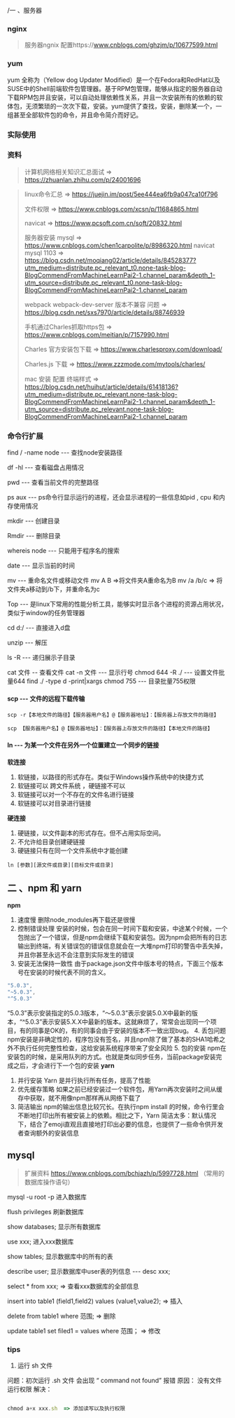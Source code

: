 /一  、服务器

### nginx

> 服务器ngnix 配置https://www.cnblogs.com/ghzjm/p/10677599.html

### yum
yum 全称为（Yellow dog Updater Modified）是一个在Fedora和RedHat以及SUSE中的Shell前端软件包管理器。基于RPM包管理，能够从指定的服务器自动下载RPM包并且安装，可以自动处理依赖性关系，并且一次安装所有的依赖的软体包，无须繁琐的一次次下载，安装。yum提供了查找，安装，删除某一个，一组甚至全部软件包的命令，并且命令简介而好记。

### 实际使用



### 资料
> 计算机网络相关知识汇总面试 => https://zhuanlan.zhihu.com/p/24001696

> linux命令汇总 =>  https://juejin.im/post/5ee444ea6fb9a047ca10f796
>
> 文件权限 =>  https://www.cnblogs.com/xcsn/p/11684865.html
>
> navicat => https://www.pcsoft.com.cn/soft/20832.html
>
> 服务器安装 mysql => https://www.cnblogs.com/chen1carpolite/p/8986320.html
> navicat mysql 1103 =>  https://blog.csdn.net/moqiang02/article/details/84528377?utm_medium=distribute.pc_relevant_t0.none-task-blog-BlogCommendFromMachineLearnPai2-1.channel_param&depth_1-utm_source=distribute.pc_relevant_t0.none-task-blog-BlogCommendFromMachineLearnPai2-1.channel_param
>
> webpack  webpack-dev-server 版本不兼容 问题 => https://blog.csdn.net/sxs7970/article/details/88746939
>
> 手机通过Charles抓取https包 => https://www.cnblogs.com/meitian/p/7157990.html
>
> Charles  官方安装包下载 =>  https://www.charlesproxy.com/download/
>
> Charles.js  下载 =>  https://www.zzzmode.com/mytools/charles/
>
> mac 安装 配置 终端样式 => https://blog.csdn.net/huihut/article/details/61418136?utm_medium=distribute.pc_relevant.none-task-blog-BlogCommendFromMachineLearnPai2-1.channel_param&depth_1-utm_source=distribute.pc_relevant.none-task-blog-BlogCommendFromMachineLearnPai2-1.channel_param






###  命令行扩展

find / -name node --- 查找node安装路径

df -hl  --- 查看磁盘占用情况

pwd --- 查看当前文件的完整路径

ps aux --- ps命令行显示运行的进程，还会显示进程的一些信息如pid , cpu 和内存使用情况

mkdir --- 创建目录

Rmdir --- 删除目录

whereis  node --- 只能用于程序名的搜索

date --- 显示当前的时间

mv --- 重命名文件或移动文件  mv A B =>将文件夹A重命名为B  mv /a /b/c => 将文件夹a移动到/b下，并重命名为c

Top --- 是linux下常用的性能分析工具，能够实时显示各个进程的资源占用状况，类似于window的任务管理器

cd d:/ --- 直接进入d盘

unzip  --- 解压

ls -R  --- 递归展示子目录

cat 文件 -- 查看文件
cat -n 文件 --- 显示行号
chmod 644 -R ./    ---  设置文件批量644
find ./ -type d -print|xargs chmod 755   ---  目录批量755权限


#### scp  --- 文件的远程下载传输
```
scp -r【本地文件的路径】【服务器用户名】@【服务器地址】：【服务器上存放文件的路径】

scp 【服务器用户名】@【服务器地址】：【服务器上存放文件的路径】【本地文件的路径】
```
#### ln --- 为某一个文件在另外一个位置建立一个同步的链接
**软连接**
1. 软链接，以路径的形式存在。类似于Windows操作系统中的快捷方式
2. 软链接可以 跨文件系统 ，硬链接不可以
3. 软链接可以对一个不存在的文件名进行链接
4. 软链接可以对目录进行链接

**硬连接**

1. 硬链接，以文件副本的形式存在。但不占用实际空间。
2. 不允许给目录创建硬链接
3. 硬链接只有在同一个文件系统中才能创建
```
ln [参数][源文件或目录][目标文件或目录]
```
## 二  、npm 和  yarn
**npm**
1. 速度慢   删除node_modules再下载还是很慢
2. 控制错误处理
安装的时候，包会在同一时间下载和安装，中途某个时候，一个包抛出了一个错误，但是npm会继续下载和安装包。因为npm会把所有的日志输出到终端，有关错误包的错误信息就会在一大堆npm打印的警告中丢失掉，并且你甚至永远不会注意到实际发生的错误
3. 安装无法保持一致性
由于package.json文件中版本号的特点，下面三个版本号在安装的时候代表不同的含义。
```javascript
"5.0.3",
"~5.0.3",
"^5.0.3"
```
“5.0.3”表示安装指定的5.0.3版本，“～5.0.3”表示安装5.0.X中最新的版本，“^5.0.3”表示安装5.X.X中最新的版本。这就麻烦了，常常会出现同一个项目，有的同事是OK的，有的同事会由于安装的版本不一致出现bug。
4. 丢包问题
npm安装是非确定性的，程序包没有签名，并且npm除了做了基本的SHA1哈希之外不执行任何完整性检查，这给安装系统程序带来了安全风险
5. 包的安装
npm在安装包的时候，是采用队列的方式。也就是类似同步任务，当前package安装完成之后，才会进行下一个包的安装
**yarn**
1. 并行安装
Yarn 是并行执行所有任务，提高了性能
2. 优先缓存策略
如果之前已经安装过一个软件包，用Yarn再次安装时之间从缓存中获取，就不用像npm那样再从网络下载了
3. 简洁输出
npm的输出信息比较冗长。在执行npm install 的时候，命令行里会不断地打印出所有被安装上的依赖。相比之下，Yarn 简洁太多：默认情况下，结合了emoji直观且直接地打印出必要的信息，也提供了一些命令供开发者查询额外的安装信息

## mysql
> 扩展资料 https://www.cnblogs.com/bchjazh/p/5997728.html （常用的数据库操作语句）

mysql -u root -p    进入数据库

flush privileges    刷新数据库

show databases;     显示所有数据库

use xxx;            进入xxx数据库

show tables;        显示数据库中的所有的表

describe user;      显示数据库中user表的列信息  --- desc xxx;

select * from xxx;  => 查看xxx数据库的全部信息

insert into table1 (field1,field2) values (value1,value2);  =>  插入

delete from table1 where 范围;  => 删除

update table1 set filed1 = values where 范围； => 修改

### tips

1. 运行 sh 文件

问题：初次运行 .sh 文件 会出现 “ command not found” 报错
原因： 没有文件运行权限
解决：
```js

chmod a+x xxx.sh  => 添加读写以及执行权限

```




